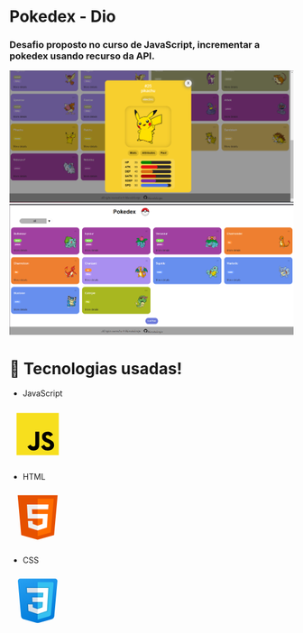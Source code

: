 # Pokedex - Dio
### Desafio proposto no curso de JavaScript, incrementar a pokedex usando recurso da API.

![imagem da pagina](image.png)
![imagem da pagina](image-1.png)

#  🚀 Tecnologias usadas!

- JavaScript

<svg xmlns="http://www.w3.org/2000/svg" x="0px" y="0px" width="100" height="100" viewBox="0 0 48 48">
<path fill="#f7df1e" d="M6,42V6h36v36H6z"></path><path fill="#000001" d="M29.538,32.947c0.692,1.124,1.444,2.201,3.037,2.201c1.338,0,2.04-0.665,2.04-1.585 c0-1.101-0.726-1.492-2.198-2.133l-0.807-0.344c-2.329-0.988-3.878-2.226-3.878-4.841c0-2.41,1.845-4.244,4.728-4.244 c2.053,0,3.528,0.711,4.592,2.573l-2.514,1.607c-0.553-0.988-1.151-1.377-2.078-1.377c-0.946,0-1.545,0.597-1.545,1.377 c0,0.964,0.6,1.354,1.985,1.951l0.807,0.344C36.452,29.645,38,30.839,38,33.523C38,36.415,35.716,38,32.65,38 c-2.999,0-4.702-1.505-5.65-3.368L29.538,32.947z M17.952,33.029c0.506,0.906,1.275,1.603,2.381,1.603 c1.058,0,1.667-0.418,1.667-2.043V22h3.333v11.101c0,3.367-1.953,4.899-4.805,4.899c-2.577,0-4.437-1.746-5.195-3.368 L17.952,33.029z"></path>
</svg>

- HTML

 <svg xmlns="http://www.w3.org/2000/svg" x="0px" y="0px" width="100" height="100" viewBox="0 0 48 48">
<path fill="#E65100" d="M41,5H7l3,34l14,4l14-4L41,5L41,5z"></path><path fill="#FF6D00" d="M24 8L24 39.9 35.2 36.7 37.7 8z"></path><path fill="#FFF" d="M24,25v-4h8.6l-0.7,11.5L24,35.1v-4.2l4.1-1.4l0.3-4.5H24z M32.9,17l0.3-4H24v4H32.9z"></path><path fill="#EEE" d="M24,30.9v4.2l-7.9-2.6L15.7,27h4l0.2,2.5L24,30.9z M19.1,17H24v-4h-9.1l0.7,12H24v-4h-4.6L19.1,17z"></path>
</svg>

- CSS

<svg xmlns="http://www.w3.org/2000/svg" x="0px" y="0px" width="100" height="100" viewBox="0 0 48 48">
<linearGradient id="TQDriqswrKwPOniLrPT12a_7gdY5qNXaKC0_gr1" x1="16.33" x2="32.293" y1="-2.748" y2="41.109" gradientUnits="userSpaceOnUse"><stop offset="0" stop-color="#2aa4f4"></stop><stop offset="1" stop-color="#007ad9"></stop></linearGradient><path fill="url(#TQDriqswrKwPOniLrPT12a_7gdY5qNXaKC0_gr1)" d="M7.192,7.176l2.627,29.77c0.109,1.237,0.97,2.28,2.164,2.621l10.643,3.041	c0.898,0.257,1.849,0.257,2.747,0l10.643-3.041c1.194-0.341,2.055-1.383,2.164-2.621l2.627-29.77C40.911,6.006,39.99,5,38.816,5	H9.184C8.01,5,7.089,6.006,7.192,7.176z"></path><path fill="#35c1f1" d="M24,8v31.9l9.876-2.822c0.797-0.228,1.371-0.924,1.443-1.749l2.286-26.242	C37.656,8.502,37.196,8,36.609,8H24z"></path><path fill="#fff" d="M33.1,13H24v4h4.9l-0.3,4H24v4h4.4l-0.3,4.5L24,30.9v4.2l7.9-2.6L32.6,21l0,0L33.1,13z"></path><path fill="#d6e0e9" d="M24,13v4h-8.9l-0.3-4H24z M19.4,21l0.2,4H24v-4H19.4z M19.8,27h-4l0.3,5.5l7.9,2.6v-4.2l-4.1-1.4	L19.8,27z"></path><path d="M33.1,13l-0.5,8l-0.7,11.5L24,35.1l-7.9-2.6L15.8,27h4l0.1,2.5l4.1,1.4l4.1-1.4l0.3-4.5H24h-4.4l-0.2-4H24h4.6l0.3-4H24 h-8.9l-0.3-4H24H33.1 M34.164,12H33.1H24h-9.2h-1.078l0.081,1.075l0.3,4L14.172,18H15.1H24h3.822l-0.15,2H24h-4.6h-1.051 l0.052,1.05l0.2,4L18.649,26H15.8h-1.056l0.058,1.054l0.3,5.5l0.037,0.682l0.649,0.214l7.9,2.6L24,36.153l0.313-0.103l7.9-2.6 l0.644-0.212l0.041-0.677l0.7-11.5l0.5-7.998L34.164,12L34.164,12z M20.761,26H24h3.331l-0.185,2.769L24,29.843l-3.128-1.068 l-0.073-1.815L20.761,26L20.761,26z" opacity=".05"></path><path d="M33.1,13l-0.5,8l-0.7,11.5L24,35.1l-7.9-2.6L15.8,27h4l0.1,2.5l4.1,1.4l4.1-1.4l0.3-4.5H24h-4.4l-0.2-4H24h4.6l0.3-4H24 h-8.9l-0.3-4H24H33.1 M33.632,12.5H33.1H24h-9.2h-0.539l0.04,0.537l0.3,4l0.035,0.463H15.1H24h4.361l-0.225,3H24h-4.6h-0.526 l0.026,0.525l0.2,4l0.024,0.475H19.6H24h3.866l-0.242,3.634L24,30.372l-3.614-1.234L20.3,26.98L20.28,26.5H19.8h-4h-0.528 l0.029,0.527l0.3,5.5l0.019,0.341l0.324,0.107l7.9,2.6L24,35.626l0.156-0.051l7.9-2.6l0.322-0.106l0.021-0.339l0.7-11.5l0.5-7.999 L33.632,12.5L33.632,12.5z" opacity=".07"></path>
</svg>